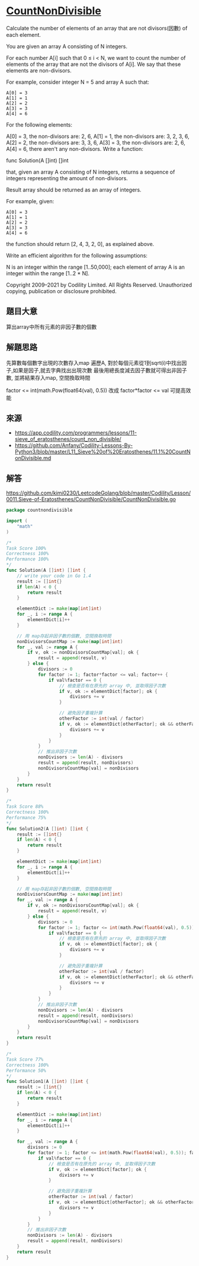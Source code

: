 # [CountNonDivisible](https://app.codility.com/programmers/lessons/11-sieve_of_eratosthenes/count_non_divisible/)
Calculate the number of elements of an array that are not divisors(因數) of each element.

You are given an array A consisting of N integers.

For each number A[i] such that 0 ≤ i < N, we want to count the number of elements of the array that are not the divisors of A[i]. We say that these elements are non-divisors.

For example, consider integer N = 5 and array A such that:

    A[0] = 3
    A[1] = 1
    A[2] = 2
    A[3] = 3
    A[4] = 6
For the following elements:

A[0] = 3, the non-divisors are: 2, 6,
A[1] = 1, the non-divisors are: 3, 2, 3, 6,
A[2] = 2, the non-divisors are: 3, 3, 6,
A[3] = 3, the non-divisors are: 2, 6,
A[4] = 6, there aren't any non-divisors.
Write a function:

func Solution(A []int) []int

that, given an array A consisting of N integers, returns a sequence of integers representing the amount of non-divisors.

Result array should be returned as an array of integers.

For example, given:

    A[0] = 3
    A[1] = 1
    A[2] = 2
    A[3] = 3
    A[4] = 6
the function should return [2, 4, 3, 2, 0], as explained above.

Write an efficient algorithm for the following assumptions:

N is an integer within the range [1..50,000];
each element of array A is an integer within the range [1..2 * N].

Copyright 2009–2021 by Codility Limited. All Rights Reserved. Unauthorized copying, publication or disclosure prohibited.

## 題目大意
算出array中所有元素的非因子數的個數

## 解題思路
先算數每個數字出現的次數存入map
遍歷A, 對於每個元素從1到sqrt(i)中找出因子,如果是因子,就去字典找出出現次數
最後用總長度減去因子數就可得出非因子數, 並將結果存入map, 空間換取時間

factor <= int(math.Pow(float64(val), 0.5)) 改成 factor*factor <= val 可提高效能

## 來源
* https://app.codility.com/programmers/lessons/11-sieve_of_eratosthenes/count_non_divisible/
* https://github.com/Anfany/Codility-Lessons-By-Python3/blob/master/L11_Sieve%20of%20Eratosthenes/11.1%20CountNonDivisible.md

## 解答
https://github.com/kimi0230/LeetcodeGolang/blob/master/Codility/Lesson/0011.Sieve-of-Eratosthenes/CountNonDivisible/CountNonDivisible.go


```go
package countnondivisible

import (
	"math"
)

/*
Task Score 100%
Correctness 100%
Performance 100%
*/
func Solution(A []int) []int {
	// write your code in Go 1.4
	result := []int{}
	if len(A) < 0 {
		return result
	}

	elementDict := make(map[int]int)
	for _, i := range A {
		elementDict[i]++
	}

	// 用 map存起非因子數的個數, 空間換取時間
	nonDivisorsCountMap := make(map[int]int)
	for _, val := range A {
		if v, ok := nonDivisorsCountMap[val]; ok {
			result = append(result, v)
		} else {
			divisors := 0
			for factor := 1; factor*factor <= val; factor++ {
				if val%factor == 0 {
					// 檢查是否有在原先的 array 中, 並取得因子次數
					if v, ok := elementDict[factor]; ok {
						divisors += v
					}

					// 避免因子重複計算
					otherFactor := int(val / factor)
					if v, ok := elementDict[otherFactor]; ok && otherFactor != factor {
						divisors += v
					}
				}
			}
			// 推出非因子次數
			nonDivisors := len(A) - divisors
			result = append(result, nonDivisors)
			nonDivisorsCountMap[val] = nonDivisors
		}
	}
	return result
}

/*
Task Score 88%
Correctness 100%
Performance 75%
*/
func Solution2(A []int) []int {
	result := []int{}
	if len(A) < 0 {
		return result
	}

	elementDict := make(map[int]int)
	for _, i := range A {
		elementDict[i]++
	}

	// 用 map存起非因子數的個數, 空間換取時間
	nonDivisorsCountMap := make(map[int]int)
	for _, val := range A {
		if v, ok := nonDivisorsCountMap[val]; ok {
			result = append(result, v)
		} else {
			divisors := 0
			for factor := 1; factor <= int(math.Pow(float64(val), 0.5)); factor++ {
				if val%factor == 0 {
					// 檢查是否有在原先的 array 中, 並取得因子次數
					if v, ok := elementDict[factor]; ok {
						divisors += v
					}

					// 避免因子重複計算
					otherFactor := int(val / factor)
					if v, ok := elementDict[otherFactor]; ok && otherFactor != factor {
						divisors += v
					}
				}
			}
			// 推出非因子次數
			nonDivisors := len(A) - divisors
			result = append(result, nonDivisors)
			nonDivisorsCountMap[val] = nonDivisors
		}
	}
	return result
}

/*
Task Score 77%
Correctness 100%
Performance 50%
*/
func Solution1(A []int) []int {
	result := []int{}
	if len(A) < 0 {
		return result
	}

	elementDict := make(map[int]int)
	for _, i := range A {
		elementDict[i]++
	}

	for _, val := range A {
		divisors := 0
		for factor := 1; factor <= int(math.Pow(float64(val), 0.5)); factor++ {
			if val%factor == 0 {
				// 檢查是否有在原先的 array 中, 並取得因子次數
				if v, ok := elementDict[factor]; ok {
					divisors += v
				}

				// 避免因子重複計算
				otherFactor := int(val / factor)
				if v, ok := elementDict[otherFactor]; ok && otherFactor != factor {
					divisors += v
				}
			}
		}
		// 推出非因子次數
		nonDivisors := len(A) - divisors
		result = append(result, nonDivisors)
	}
	return result
}

```